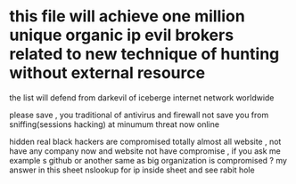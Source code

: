 # this file will achieve one million unique organic ip evil brokers related to new technique of hunting without external resource 

the list will defend from darkevil of iceberge internet network worldwide 

please save , you traditional of antivirus and firewall not save you from sniffing(sessions hacking) at minumum threat now online 

hidden real black hackers are compromised totally almost all website , not have any company now and website not have compromise , if you ask me example s github or another same as big organization is compromised ? my answer in this sheet nslookup for ip inside sheet and see rabit hole
